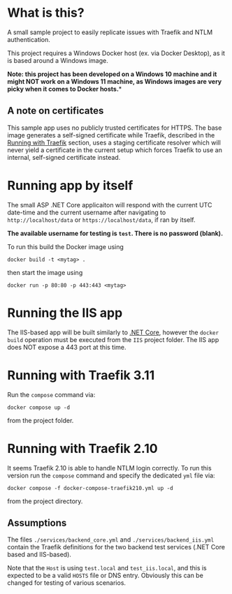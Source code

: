 # What is this?

A small sample project to easily replicate issues with Traefik and NTLM authentication.

This project requires a Windows Docker host (ex. via Docker Desktop), as it is based
around a Windows image.

**Note: this project has been developed on a Windows 10 machine and
it might NOT work on a Windows 11 machine, as Windows images are very picky when it comes
to Docker hosts.***

## A note on certificates
This sample app uses no publicly trusted certificates for HTTPS. The base image generates a
self-signed certificate while Traefik, described in the
[Running with Traefik](#running-with-traefik) section, uses a staging certificate resolver which
will never yield a certificate in the current setup which forces Traefik to use an internal,
self-signed certificate instead.

# Running app by itself

The small ASP .NET Core applicaiton will respond with the current UTC date-time and the current 
username after navigating to `http://localhost/data` or `https://localhost/data`, if ran by itself.

**The available username for testing is `test`. There is no password (blank).**

To run this build the Docker image using
```
docker build -t <mytag> .
```
then start the image using
```
docker run -p 80:80 -p 443:443 <mytag>
```

# Running the IIS app
The IIS-based app will be built similarly to [.NET Core](#running-app-by-itself), however the `docker build`
operation must be executed from the `IIS` project folder. The IIS app does NOT expose a 443 port at this time.

# Running with Traefik 3.11
Run the `compose` command via:
```
docker compose up -d
```
from the project folder.

# Running with Traefik 2.10
It seems Traefik 2.10 is able to handle NTLM login correctly. To run this version run the `compose` command 
and specify the dedicated `yml` file via:
```
docker compose -f docker-compose-traefik210.yml up -d
```
from the project directory.

## Assumptions

The files `./services/backend_core.yml` and `./services/backend_iis.yml` contain the Traefik definitions for the
two backend test services (.NET Core based and IIS-based).

Note that the `Host` is using `test.local` and `test_iis.local`, and this is expected to be a valid `HOSTS` file or
DNS entry. Obviously this can be changed for testing of various scenarios.
